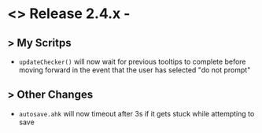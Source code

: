 # <> Release 2.4.x - 

## > My Scritps
- `updateChecker()` will now wait for previous tooltips to complete before moving forward in the event that the user has selected "do not prompt"

## > Other Changes
- `autosave.ahk` will now timeout after 3s if it gets stuck while attempting to save